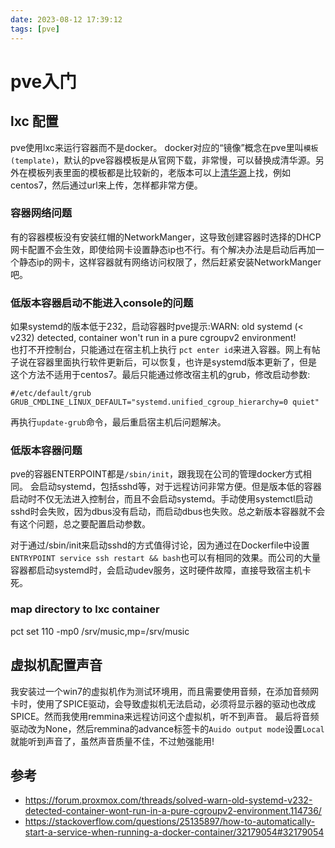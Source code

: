 ```yaml
---
date: 2023-08-12 17:39:12
tags: [pve]
---
```


# pve入门

## lxc 配置
pve使用lxc来运行容器而不是docker。 docker对应的“镜像”概念在pve里叫`模板(template)`，默认的pve容器模板是从官网下载，非常慢，可以替换成清华源。另外在模板列表里面的模板都是比较新的，老版本可以上[清华源](https://mirrors.tuna.tsinghua.edu.cn/proxmox/images/system/)上找，例如centos7，然后通过url来上传，怎样都非常方便。

### 容器网络问题
有的容器模板没有安装红帽的NetworkManger，这导致创建容器时选择的DHCP网卡配置不会生效，即使给网卡设置静态ip也不行。有个解决办法是启动后再加一个静态ip的网卡，这样容器就有网络访问权限了，然后赶紧安装NetworkManger吧。

### 低版本容器启动不能进入console的问题
如果systemd的版本低于232，启动容器时pve提示:WARN: old systemd (< v232) detected, container won't run in a pure cgroupv2 environment!  
也打不开控制台，只能通过在宿主机上执行 `pct enter id`来进入容器。网上有帖子说在容器里面执行软件更新后，可以恢复，也许是systemd版本更新了，但是这个方法不适用于centos7。最后只能通过修改宿主机的grub，修改启动参数:
```
#/etc/default/grub
GRUB_CMDLINE_LINUX_DEFAULT="systemd.unified_cgroup_hierarchy=0 quiet"
```
再执行`update-grub`命令，最后重启宿主机后问题解决。

### 低版本容器问题
pve的容器ENTERPOINT都是`/sbin/init`，跟我现在公司的管理docker方式相同。 会启动systemd，包括sshd等，对于远程访问非常方便。但是版本低的容器启动时不仅无法进入控制台，而且不会启动systemd。手动使用systemctl启动sshd时会失败，因为dbus没有启动，而启动dbus也失败。总之新版本容器就不会有这个问题，总之要配置启动参数。

对于通过/sbin/init来启动sshd的方式值得讨论，因为通过在Dockerfile中设置`ENTRYPOINT service ssh restart && bash`也可以有相同的效果。而公司的大量容器都启动systemd时，会启动udev服务，这时硬件故障，直接导致宿主机卡死。

### map directory to lxc container
pct set 110 -mp0 /srv/music,mp=/srv/music

## 虚拟机配置声音
我安装过一个win7的虚拟机作为测试环境用，而且需要使用音频，在添加音频网卡时，使用了SPICE驱动，会导致虚拟机无法启动，必须将显示器的驱动也改成SPICE。然而我使用remmina来远程访问这个虚拟机，听不到声音。 最后将音频驱动改为None，然后remmina的advance标签卡的`Auido output mode`设置`Local`就能听到声音了，虽然声音质量不佳，不过勉强能用!


## 参考
- https://forum.proxmox.com/threads/solved-warn-old-systemd-v232-detected-container-wont-run-in-a-pure-cgroupv2-environment.114736/
- https://stackoverflow.com/questions/25135897/how-to-automatically-start-a-service-when-running-a-docker-container/32179054#32179054
